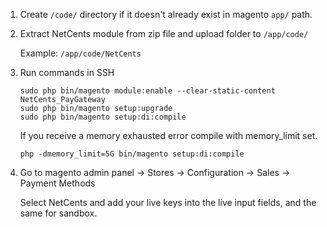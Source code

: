 1. Create `/code/` directory if it doesn't already exist in magento `app/` path.

2. Extract NetCents module from zip file and upload folder to `/app/code/`
 
   Example: `/app/code/NetCents`

3. Run commands in SSH

   ```
   sudo php bin/magento module:enable --clear-static-content NetCents_PayGateway
   sudo php bin/magento setup:upgrade
   sudo php bin/magento setup:di:compile
   ```
   
   If you receive a memory exhausted error compile with memory_limit set.
   
   `php -dmemory_limit=5G bin/magento setup:di:compile`
   

4. Go to magento admin panel -> Stores -> Configuration -> Sales -> Payment Methods
   
   Select NetCents and add your live keys into the live input fields, and the same for sandbox.

